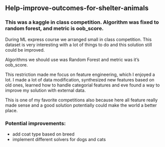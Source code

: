 ## Help-improve-outcomes-for-shelter-animals
### This was a kaggle in class competition. Algorithm was fixed to random forest, and metric is oob_score.

During ML express course we arranged small in class competition.
This dataset is very interesting with a lot of things to do and this solution still could be improved.

Algorithms we should use was Random Forest and metric was it’s oob_score.


This restriction made me focus on feature engineering, which I enjoyed a lot.
I made a lot of data modification, synthesized new features based on old ones, learned how to handle categorial features and eve found a way to improve my solution with external data.

This is one of my favorite competitions also because here all feature really made sense and a good solution potentially could make the world a better place.


### Potential improvements:
- add coat type based on breed
- implement different solvers for dogs and cats